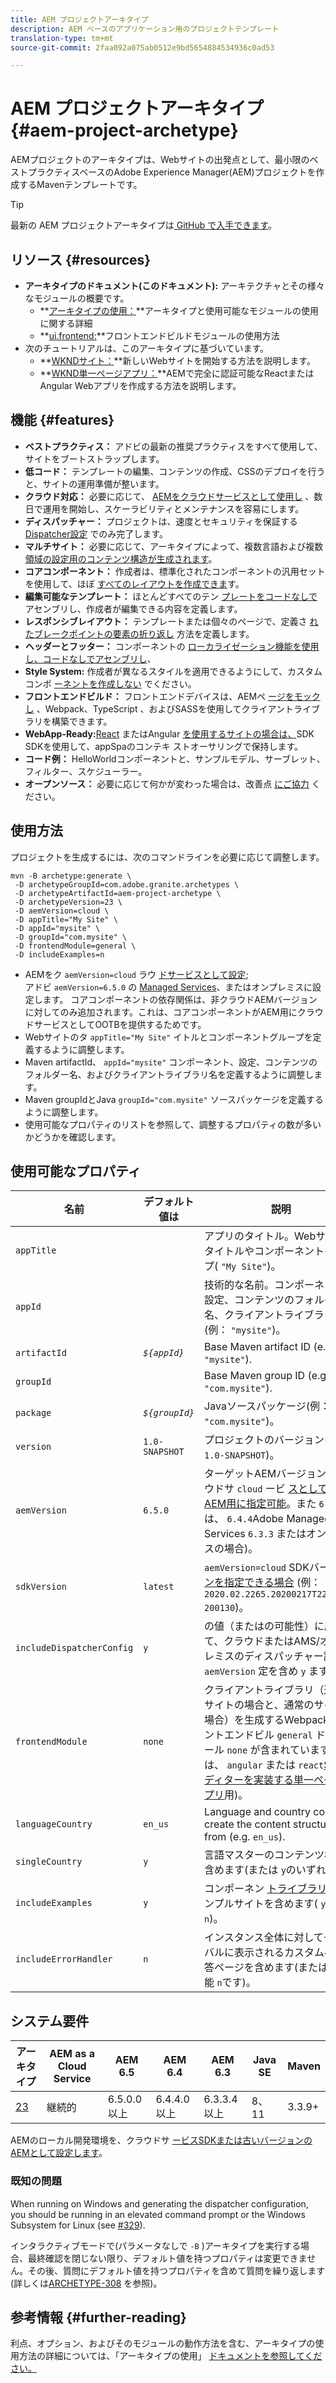```yaml
---
title: AEM プロジェクトアーキタイプ
description: AEM ベースのアプリケーション用のプロジェクトテンプレート
translation-type: tm+mt
source-git-commit: 2faa092a075ab0512e9bd5654884534936c0ad53

---
```



# AEM プロジェクトアーキタイプ {#aem-project-archetype}

AEMプロジェクトのアーキタイプは、Webサイトの出発点として、最小限のベストプラクティスベースのAdobe Experience Manager(AEM)プロジェクトを作成するMavenテンプレートです。

>[!TIP]
>
>最新の AEM プロジェクトアーキタイプは[ GitHub で入手できます](https://github.com/adobe/aem-project-archetype)。

## リソース {#resources}

* **アーキタイプのドキュメント(このドキュメント):** アーキテクチャとその様々なモジュールの概要です。
   * **[アーキタイプの使用：](using.md)**アーキタイプと使用可能なモジュールの使用に関する詳細
   * **[ui.frontend:](uifrontend.md)**フロントエンドビルドモジュールの使用方法
* 次のチュートリアルは、このアーキタイプに基づいています。
   * **[WKNDサイト：](https://docs.adobe.com/content/help/ja-JP/experience-manager-learn/getting-started-wknd-tutorial-develop/overview.html)**新しいWebサイトを開始する方法を説明します。
   * **[WKND単一ページアプリ：](https://helpx.adobe.com/jp/experience-manager/kt/sites/using/getting-started-spa-wknd-tutorial-develop.html)**AEMで完全に認証可能なReactまたはAngular Webアプリを作成する方法を説明します。

## 機能 {#features}

* **ベストプラクティス：** アドビの最新の推奨プラクティスをすべて使用して、サイトをブートストラップします。
* **低コード：** テンプレートの編集、コンテンツの作成、CSSのデプロイを行うと、サイトの運用準備が整います。
* **クラウド対応：** 必要に応じて、 [AEMをクラウドサービスとして使用し](https://docs.adobe.com/content/help/ja-JP/experience-manager-cloud-service/landing/home.html) 、数日で運用を開始し、スケーラビリティとメンテナンスを容易にします。
* **ディスパッチャー：** プロジェクトは、速度とセキュリティを保証する [Dispatcher設定](https://docs.adobe.com/content/help/ja-JP/experience-manager-dispatcher/using/dispatcher.html) でのみ完了します。
* **マルチサイト：** 必要に応じて、アーキタイプによって、複数言語および複数 [領域の設定用のコンテンツ構造が生成されます](https://docs.adobe.com/content/help/en/experience-manager-65/administering/introduction/msm.html)。
* **コアコンポーネント：** 作成者は、標準化されたコンポーネントの汎用セットを使用して、ほぼ [すべてのレイアウトを作成できま](/help/introduction.md)す。
* **編集可能なテンプレート：** ほとんどすべてのテン [プレートをコードなしで](https://docs.adobe.com/content/help/en/experience-manager-learn/sites/page-authoring/template-editor-feature-video-use.html)アセンブリし、作成者が編集できる内容を定義します。
* **レスポンシブレイアウト：** テンプレートまたは個々のページで、定義さ [れたブレークポイントの要素の折り返し](https://docs.adobe.com/content/help/en/experience-manager-65/authoring/siteandpage/responsive-layout.html) 方法を定義します。
* **ヘッダーとフッター：** コンポーネントの [ローカライゼーション機能を使用し、コードなしでアセンブリし](https://docs.adobe.com/content/help/ja-JP/experience-manager-core-components/using/get-started/localization.html)、
* **Style System:** 作成者が異なるスタイルを適用できるようにして、カスタムコンポ [ーネントを作成しない](https://docs.adobe.com/content/help/en/experience-manager-learn/getting-started-wknd-tutorial-develop/style-system.html) でください。
* **フロントエンドビルド：** フロントエンドデバイスは、AEMペ [ージをモックし](uifrontend.md#webpack-dev-server) 、Webpack、TypeScript [](uifrontend.md) 、およびSASSを使用してクライアントライブラリを構築できます。
* **WebApp-Ready:**[React](uifrontend-react.md) またはAngular [を使用するサイトの場合は、](uifrontend-angular.md)SDK SDKを使用して、appSpaのコンテキ [](https://docs.adobe.com/content/help/en/experience-manager-64/developing/headless/spas/spa-architecture.html)[](https://docs.adobe.com/content/help/en/experience-manager-learn/sites/spa-editor/spa-editor-framework-feature-video-use.html)ストオーサリングで保持します。
* **コード例：** HelloWorldコンポーネントと、サンプルモデル、サーブレット、フィルター、スケジューラー。
* **オープンソース：** 必要に応じて何かが変わった場合は、改善点 [にご協力](https://github.com/adobe/aem-core-wcm-components/blob/master/CONTRIBUTING.md) ください。

## 使用方法

プロジェクトを生成するには、次のコマンドラインを必要に応じて調整します。

```
mvn -B archetype:generate \
 -D archetypeGroupId=com.adobe.granite.archetypes \
 -D archetypeArtifactId=aem-project-archetype \
 -D archetypeVersion=23 \
 -D aemVersion=cloud \
 -D appTitle="My Site" \
 -D appId="mysite" \
 -D groupId="com.mysite" \
 -D frontendModule=general \
 -D includeExamples=n
```

* AEMをク `aemVersion=cloud` ラウ [ドサービスとして設定](https://docs.adobe.com/content/help/ja-JP/experience-manager-cloud-service/landing/home.html);\
   アドビ `aemVersion=6.5.0` の [Managed Services](https://github.com/adobe/aem-project-archetype/tree/master/src/main/archetype/dispatcher.ams)、またはオンプレミスに設定します。
コアコンポーネントの依存関係は、非クラウドAEMバージョンに対してのみ追加されます。これは、コアコンポーネントがAEM用にクラウドサービスとしてOOTBを提供するためです。
* Webサイトのタ `appTitle="My Site"` イトルとコンポーネントグループを定義するように調整します。
* Maven artifactId、 `appId="mysite"` コンポーネント、設定、コンテンツのフォルダー名、およびクライアントライブラリ名を定義するように調整します。
* Maven groupIdとJava `groupId="com.mysite"` ソースパッケージを定義するように調整します。
* 使用可能なプロパティのリストを参照して、調整するプロパティの数が多いかどうかを確認します。

## 使用可能なプロパティ

| 名前 | デフォルト値は | 説明 |
--------------------------|----------------|--------------------
| `appTitle` |  | アプリのタイトル。Webサイトのタイトルやコンポーネントグループ( `"My Site"`)。 |
| `appId` |  | 技術的な名前。コンポーネント、設定、コンテンツのフォルダー名、クライアントライブラリ名(例： `"mysite"`)。 |
| `artifactId` | *`${appId}`* | Base Maven artifact ID (e.g. `"mysite"`). |
| `groupId` |  | Base Maven group ID (e.g. `"com.mysite"`). |
| `package` | *`${groupId}`* | Javaソースパッケージ(例： `"com.mysite"`)。 |
| `version` | `1.0-SNAPSHOT` | プロジェクトのバージョン(例： `1.0-SNAPSHOT`)。 |
| `aemVersion` | `6.5.0` | ターゲットAEMバージョン(クラウドサ `cloud` ービ [スとしてのAEM用に指定可能](https://docs.adobe.com/content/help/ja-JP/experience-manager-cloud-service/landing/home.html)。また `6.5.0`は、 `6.4.4`Adobe Managed Services `6.3.3`[](https://github.com/adobe/aem-project-archetype/tree/master/src/main/archetype/dispatcher.ams) またはオンプレミスの場合)。 |
| `sdkVersion` | `latest` | `aemVersion=cloud` SDKバージョ [ンを指定できる場合](https://docs.adobe.com/content/help/en/experience-manager-cloud-service/implementing/developing/aem-as-a-cloud-service-sdk.html) (例： `2020.02.2265.20200217T222518Z-200130`)。 |
| `includeDispatcherConfig` | `y` | の値（またはの可能性）に応じて、クラウドまたはAMS/オンプレミスのディスパッチャー設 `aemVersion` 定を含め `y` ます `n`。 |
| `frontendModule` | `none` | クライアントライブラリ（通常のサイトの場合と、通常のサイトの場合）を生成するWebpackフロントエンドビル `general` ドモジュール `none` が含まれています。は、 `angular` または `react`[SPAエディターを実装する単一ページアプリ](https://docs.adobe.com/content/help/en/experience-manager-65/developing/headless/spas/spa-overview.html)用)。 |
| `languageCountry` | `en_us` | Language and country code to create the content structure from (e.g. `en_us`). |
| `singleCountry` | `y` | 言語マスターのコンテンツ構造を含めます(または `y`のいずれか `n`)。 |
| `includeExamples` | `y` | コンポーネン [トライブラリ](https://www.aemcomponents.dev/) のサンプルサイトを含めます( `y`または `n`)。 |
| `includeErrorHandler` | `n` | インスタンス全体に対してグローバルに表示されるカスタム404応答ページを含めます(または `y` 可能 `n`です)。 |

## システム要件

| アーキタイプ | AEM as a Cloud Service | AEM 6.5 | AEM 6.4 | AEM 6.3 | Java SE | Maven |
---------|---------|---------|---------|---------|---------|---------
| [23](https://github.com/adobe/aem-project-archetype/releases/tag/aem-project-archetype-23) | 継続的 | 6.5.0.0 以上 | 6.4.4.0 以上 | 6.3.3.4 以上 | 8、11 | 3.3.9+ |

AEMのローカル開発環境を、クラウドサ [ービスSDKまたは古いバージョンのAEM](https://docs.adobe.com/content/help/en/experience-manager-learn/cloud-service/local-development-environment-set-up/overview.html)[として設定します](https://docs.adobe.com/content/help/en/experience-manager-learn/foundation/development/set-up-a-local-aem-development-environment.html)。

### 既知の問題

When running on Windows and generating the dispatcher configuration, you should be running in an elevated command prompt or the Windows Subsystem for Linux (see [#329](https://github.com/adobe/aem-project-archetype/issues/329)).

インタラクティブモードで(パラメータなしで `-B` )アーキタイプを実行する場合、最終確認を閉じない限り、デフォルト値を持つプロパティは変更できません。その後、質問にデフォルト値を持つプロパティを含めて質問を繰り返します(詳しくは[ARCHETYPE-308](https://issues.apache.org/jira/browse/ARCHETYPE-308) を参照)。

## 参考情報 {#further-reading}

利点、オプション、およびそのモジュールの動作方法を含む、アーキタイプの使用方法の詳細については、「アーキタイプの使用」 [ドキュメントを参照してください。](using.md)